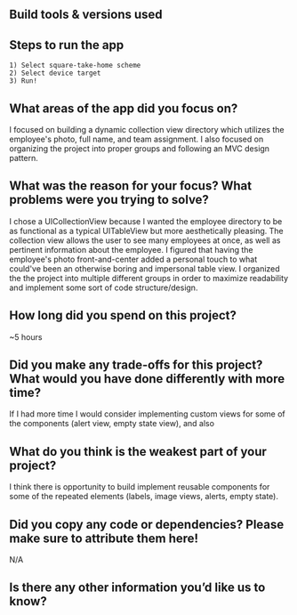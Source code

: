 ## Build tools & versions used

## Steps to run the app
    1) Select square-take-home scheme
    2) Select device target
    3) Run!
## What areas of the app did you focus on?
I focused on building a dynamic collection view directory which utilizes the employee's photo, full name, and team assignment. I also focused on organizing the project into proper groups and following an MVC design pattern.  
## What was the reason for your focus? What problems were you trying to solve?
I chose a UICollectionView because I wanted the employee directory to be as functional as a typical UITableView but more aesthetically pleasing. The collection view allows the user to see many employees at once, as well as pertinent information about the employee. I figured that having the employee's photo front-and-center added a personal touch to what could've been an otherwise boring and impersonal table view. I organized the the project into multiple different groups in order to maximize readability and implement some sort of code structure/design. 
## How long did you spend on this project?
~5 hours
## Did you make any trade-offs for this project? What would you have done differently with more time?
If I had more time I would consider implementing custom views for some of the components (alert view, empty state view), and also 
## What do you think is the weakest part of your project?
I think there is opportunity to build implement reusable components for some of the repeated elements (labels, image views, alerts, empty state).  
## Did you copy any code or dependencies? Please make sure to attribute them here!
N/A
## Is there any other information you’d like us to know?
